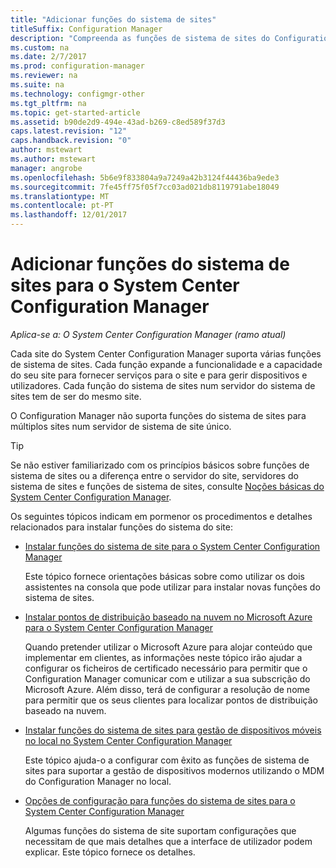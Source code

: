 ```yaml
---
title: "Adicionar funções do sistema de sites"
titleSuffix: Configuration Manager
description: "Compreenda as funções de sistema de sites do Configuration Manager e como adicioná-las para expandir a funcionalidade e a capacidade do seu site."
ms.custom: na
ms.date: 2/7/2017
ms.prod: configuration-manager
ms.reviewer: na
ms.suite: na
ms.technology: configmgr-other
ms.tgt_pltfrm: na
ms.topic: get-started-article
ms.assetid: b90de2d9-494e-43ad-b269-c8ed589f37d3
caps.latest.revision: "12"
caps.handback.revision: "0"
author: mstewart
ms.author: mstewart
manager: angrobe
ms.openlocfilehash: 5b6e9f833804a9a7249a42b3124f44436ba9ede3
ms.sourcegitcommit: 7fe45ff75f05f7cc03ad021db8119791abe18049
ms.translationtype: MT
ms.contentlocale: pt-PT
ms.lasthandoff: 12/01/2017
---
```

# <a name="add-site-system-roles-for-system-center-configuration-manager"></a>Adicionar funções do sistema de sites para o System Center Configuration Manager

*Aplica-se a: O System Center Configuration Manager (ramo atual)*

Cada site do System Center Configuration Manager suporta várias funções de sistema de sites. Cada função expande a funcionalidade e a capacidade do seu site para fornecer serviços para o site e para gerir dispositivos e utilizadores. Cada função do sistema de sites num servidor do sistema de sites tem de ser do mesmo site.   

O Configuration Manager não suporta funções do sistema de sites para múltiplos sites num servidor de sistema de site único.  

> [!TIP]  
>  Se não estiver familiarizado com os princípios básicos sobre funções de sistema de sites ou a diferença entre o servidor do site, servidores do sistema de sites e funções de sistema de sites, consulte [Noções básicas do System Center Configuration Manager](../../../../core/understand/fundamentals.md).  

 Os seguintes tópicos indicam em pormenor os procedimentos e detalhes relacionados para instalar funções do sistema do site:  

-   [Instalar funções do sistema de site para o System Center Configuration Manager](../../../../core/servers/deploy/configure/install-site-system-roles.md)  

     Este tópico fornece orientações básicas sobre como utilizar os dois assistentes na consola que pode utilizar para instalar novas funções do sistema de sites.  

-   [Instalar pontos de distribuição baseado na nuvem no Microsoft Azure para o System Center Configuration Manager](../../../../core/servers/deploy/configure/install-cloud-based-distribution-points-in-microsoft-azure.md)  

    Quando pretender utilizar o Microsoft Azure para alojar conteúdo que implementar em clientes, as informações neste tópico irão ajudar a configurar os ficheiros de certificado necessário para permitir que o Configuration Manager comunicar com e utilizar a sua subscrição do Microsoft Azure. Além disso, terá de configurar a resolução de nome para permitir que os seus clientes para localizar pontos de distribuição baseado na nuvem.  

-   [Instalar funções do sistema de sites para gestão de dispositivos móveis no local no System Center Configuration Manager](../../../../mdm/get-started/install-site-system-roles-for-on-premises-mdm.md)  

     Este tópico ajuda-o a configurar com êxito as funções de sistema de sites para suportar a gestão de dispositivos modernos utilizando o MDM do Configuration Manager no local.  

-   [Opções de configuração para funções do sistema de sites para o System Center Configuration Manager](../../../../core/servers/deploy/configure/configuration-options-for-site-system-roles.md)  

     Algumas funções do sistema de site suportam configurações que necessitam de que mais detalhes que a interface de utilizador podem explicar. Este tópico fornece os detalhes.  
